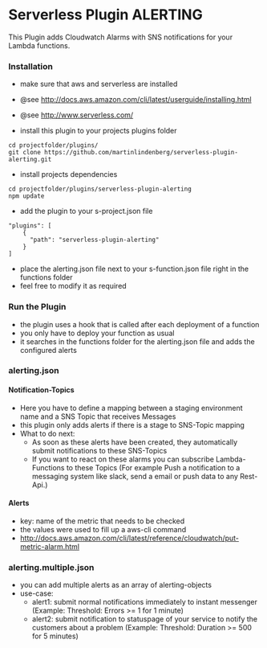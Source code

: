 Serverless Plugin ALERTING
==========================

This Plugin adds Cloudwatch Alarms with SNS notifications for your Lambda functions.

### Installation

 - make sure that aws and serverless are installed
 - @see http://docs.aws.amazon.com/cli/latest/userguide/installing.html
 - @see http://www.serverless.com/

 - install this plugin to your projects plugins folder
 ```
cd projectfolder/plugins/
git clone https://github.com/martinlindenberg/serverless-plugin-alerting.git
 ```

 - install projects dependencies
 ```
 cd projectfolder/plugins/serverless-plugin-alerting
 npm update
 ```

 - add the plugin to your s-project.json file

```
"plugins": [
    {
      "path": "serverless-plugin-alerting"
    }
]
```

 - place the alerting.json file next to your s-function.json file right in the functions folder
 - feel free to modify it as required

### Run the Plugin

 - the plugin uses a hook that is called after each deployment of a function
 - you only have to deploy your function as usual
 - it searches in the functions folder for the alerting.json file and adds the configured alerts


### alerting.json

#### Notification-Topics

 - Here you have to define a mapping between a staging environment name and a SNS Topic that receives Messages
 - this plugin only adds alerts if there is a stage to SNS-Topic mapping
 - What to do next:
    - As soon as these alerts have been created, they automatically submit notifications to these SNS-Topics
    - If you want to react on these alarms you can subscribe Lambda-Functions to these Topics
    (For example Push a notification to a messaging system like slack, send a email or push data to any Rest-Api.)

#### Alerts

 - key: name of the metric that needs to be checked
 - the values were used to fill up a aws-cli command
 - http://docs.aws.amazon.com/cli/latest/reference/cloudwatch/put-metric-alarm.html

 ### alerting.multiple.json

 - you can add multiple alerts as an array of alerting-objects
 - use-case:
    - alert1: submit normal notifications immediately to instant messenger (Example: Threshold: Errors >= 1 for 1 minute)
    - alert2: submit notification to statuspage of your service to notify the customers about a problem (Example: Threshold: Duration >= 500 for 5 minutes)